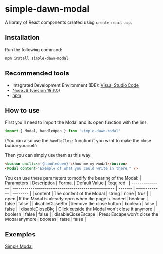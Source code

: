 # simple-dawn-modal

A library of React components created using `create-react-app`.

## Installation

Run the following command:

```
npm install simple-dawn-modal
```

## Recommended tools

- Integrated Development Environment (IDE): [Visual Studio Code](https://code.visualstudio.com)
- [NodeJS (version 18.6.0)](https://nodejs.org/en)
- [npm](https://docs.npmjs.com/downloading-and-installing-node-js-and-npm)

## How to use

First you'll need to import the Modal and its open function with the line:

```js
import { Modal, handleOpen } from 'simple-dawn-modal'
```

(You can also use the `handleClose` function if you want to make the close button yourself)

Then you can simply use them as this way:

```html
<button onClick="{handleOpen}">Show me my Modal</button>
<Modal content="Exemple of what you could write in there." />
```

You can use these parameters to modify the bearing of the Modal:
| Parameters | Description | Format | Default Value | Required |
| --------------- | ---------------------------------------------------- | ------- | ------------- | -------- |
| content | The content of the Modal | string | none | true |
| open | If the Modal is already open when the page is loaded | boolean | false | false |
| disableCloseBtn | Remove the close button | boolean | false | false |
| disableCloseBkg | Click outside the Modal won't close it anymore | boolean | false | false |
| disableCloseEscape | Press Escape won't close the Modal anymore | boolean | false | false |

## Exemples

[Simple Modal](https://codesandbox.io/p/sandbox/simple-dawn-modal-yqxn75)
